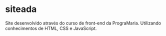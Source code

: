 # siteada
Site desenvolvido através do curso de front-end da PrograMaria.  Utilizando conhecimentos de HTML, CSS e JavaScript.

